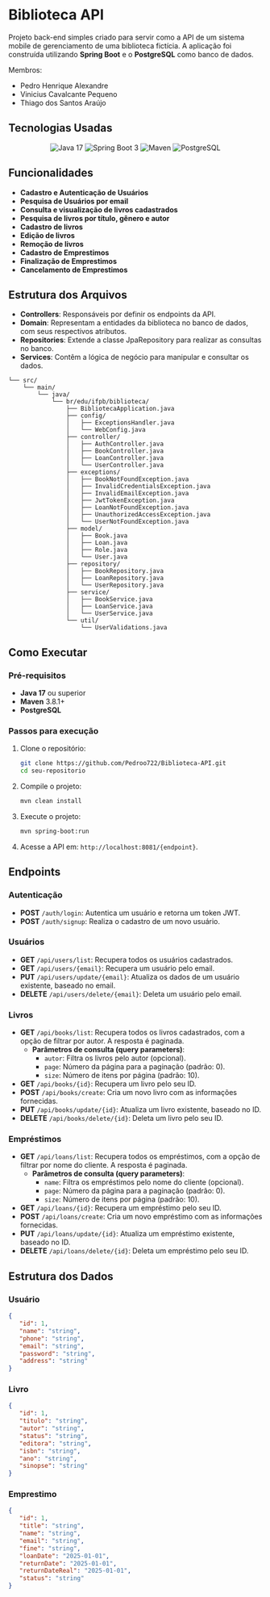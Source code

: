 # Biblioteca API

Projeto back-end simples criado para servir como a API de um sistema mobile de gerenciamento de uma biblioteca fictícia. A aplicação foi construída utilizando **Spring Boot** e o **PostgreSQL** como banco de dados.

Membros:
- Pedro Henrique Alexandre
- Vinicius Cavalcante Pequeno
- Thiago dos Santos Araújo

## Tecnologias Usadas

<div align="center">

![Java 17](https://img.shields.io/badge/Java-ED8B00?style=for-the-badge&logo=openjdk&logoColor=white)
![Spring Boot 3](https://img.shields.io/badge/Spring-6DB33F?style=for-the-badge&logo=spring&logoColor=white)
![Maven](https://img.shields.io/badge/Maven-C71A36?style=for-the-badge&logo=apache-maven&logoColor=white)
![PostgreSQL](https://img.shields.io/badge/PostgreSQL-%23316192.svg?style=for-the-badge&logo=postgresql&logoColor=white)

</div>

## Funcionalidades

- **Cadastro e Autenticação de Usuários**
- **Pesquisa de Usuários por email**
- **Consulta e visualização de livros cadastrados**
- **Pesquisa de livros por título, gênero e autor**
- **Cadastro de livros**
- **Edição de livros**
- **Remoção de livros**
- **Cadastro de Emprestimos**
- **Finalização de Emprestimos**
- **Cancelamento de Emprestimos**

## Estrutura dos Arquivos

- **Controllers**: Responsáveis por definir os endpoints da API.
- **Domain**: Representam a entidades da biblioteca no banco de dados, com seus respectivos atributos.
- **Repositories**: Extende a classe JpaRepository para realizar as consultas no banco.
- **Services**: Contêm a lógica de negócio para manipular e consultar os dados.

```
└── src/
    └── main/
        └── java/
            └── br/edu/ifpb/biblioteca/
                ├── BibliotecaApplication.java
                ├── config/
                │   ├── ExceptionsHandler.java
                │   └── WebConfig.java
                ├── controller/
                │   ├── AuthController.java
                │   ├── BookController.java
                │   ├── LoanController.java
                │   └── UserController.java
                ├── exceptions/
                │   ├── BookNotFoundException.java
                │   ├── InvalidCredentialsException.java
                │   ├── InvalidEmailException.java
                │   ├── JwtTokenException.java
                │   ├── LoanNotFoundException.java
                │   ├── UnauthorizedAccessException.java
                │   └── UserNotFoundException.java
                ├── model/
                │   ├── Book.java
                │   ├── Loan.java
                │   ├── Role.java
                │   └── User.java
                ├── repository/
                │   ├── BookRepository.java
                │   ├── LoanRepository.java
                │   └── UserRepository.java
                ├── service/
                │   ├── BookService.java
                │   ├── LoanService.java
                │   └── UserService.java
                └── util/
                    └── UserValidations.java
```

## Como Executar
### Pré-requisitos

- **Java 17** ou superior
- **Maven** 3.8.1+
- **PostgreSQL**

### Passos para execução

1. Clone o repositório:
   ```bash
   git clone https://github.com/Pedroo722/Biblioteca-API.git
   cd seu-repositorio
   ```

2. Compile o projeto:
   ```bash
   mvn clean install
   ```

3. Execute o projeto:
   ```bash
   mvn spring-boot:run
   ```

4. Acesse a API em: `http://localhost:8081/{endpoint}`.

## Endpoints

### Autenticação
- **POST** `/auth/login`: Autentica um usuário e retorna um token JWT.
- **POST** `/auth/signup`: Realiza o cadastro de um novo usuário.

### Usuários
- **GET** `/api/users/list`: Recupera todos os usuários cadastrados.
- **GET** `/api/users/{email}`: Recupera um usuário pelo email.
- **PUT** `/api/users/update/{email}`: Atualiza os dados de um usuário existente, baseado no email.
- **DELETE** `/api/users/delete/{email}`: Deleta um usuário pelo email.

### Livros
- **GET** `/api/books/list`: Recupera todos os livros cadastrados, com a opção de filtrar por autor. A resposta é paginada.
  - **Parâmetros de consulta (query parameters)**:
    - `autor`: Filtra os livros pelo autor (opcional).
    - `page`: Número da página para a paginação (padrão: 0).
    - `size`: Número de itens por página (padrão: 10).
- **GET** `/api/books/{id}`: Recupera um livro pelo seu ID.
- **POST** `/api/books/create`: Cria um novo livro com as informações fornecidas.
- **PUT** `/api/books/update/{id}`: Atualiza um livro existente, baseado no ID.
- **DELETE** `/api/books/delete/{id}`: Deleta um livro pelo seu ID.

### Empréstimos
- **GET** `/api/loans/list`: Recupera todos os empréstimos, com a opção de filtrar por nome do cliente. A resposta é paginada.
  - **Parâmetros de consulta (query parameters)**:
    - `name`: Filtra os empréstimos pelo nome do cliente (opcional).
    - `page`: Número da página para a paginação (padrão: 0).
    - `size`: Número de itens por página (padrão: 10).
- **GET** `/api/loans/{id}`: Recupera um empréstimo pelo seu ID.
- **POST** `/api/loans/create`: Cria um novo empréstimo com as informações fornecidas.
- **PUT** `/api/loans/update/{id}`: Atualiza um empréstimo existente, baseado no ID.
- **DELETE** `/api/loans/delete/{id}`: Deleta um empréstimo pelo seu ID.


## Estrutura dos Dados

### Usuário

```json
{
   "id": 1,
   "name": "string",
   "phone": "string",
   "email": "string",
   "password": "string",
   "address": "string"
}
```

### Livro

```json
{
   "id": 1,
   "titulo": "string",
   "autor": "string",
   "status": "string",
   "editora": "string",
   "isbn": "string",
   "ano": "string",
   "sinopse": "string"
}
```

### Emprestimo

```json
{
   "id": 1,
   "title": "string",
   "name": "string",
   "email": "string",
   "fine": "string",
   "loanDate": "2025-01-01",
   "returnDate": "2025-01-01",
   "returnDateReal": "2025-01-01",
   "status": "string"
}
```
